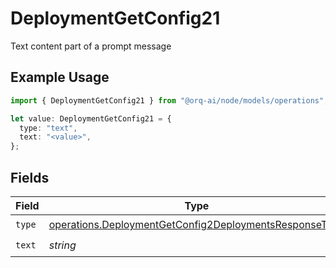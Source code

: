 # DeploymentGetConfig21

Text content part of a prompt message

## Example Usage

```typescript
import { DeploymentGetConfig21 } from "@orq-ai/node/models/operations";

let value: DeploymentGetConfig21 = {
  type: "text",
  text: "<value>",
};
```

## Fields

| Field                                                                                                                            | Type                                                                                                                             | Required                                                                                                                         | Description                                                                                                                      |
| -------------------------------------------------------------------------------------------------------------------------------- | -------------------------------------------------------------------------------------------------------------------------------- | -------------------------------------------------------------------------------------------------------------------------------- | -------------------------------------------------------------------------------------------------------------------------------- |
| `type`                                                                                                                           | [operations.DeploymentGetConfig2DeploymentsResponseType](../../models/operations/deploymentgetconfig2deploymentsresponsetype.md) | :heavy_check_mark:                                                                                                               | N/A                                                                                                                              |
| `text`                                                                                                                           | *string*                                                                                                                         | :heavy_check_mark:                                                                                                               | N/A                                                                                                                              |